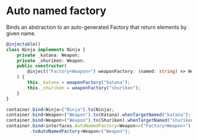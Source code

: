 # Auto named factory

Binds an abstraction to an auto-generated Factory that return elements by given name.

```ts
@injectable()
class Ninja implements Ninja {
    private _katana: Weapon;
    private _shuriken: Weapon;
    public constructor(
        @inject("Factory<Weapon>") weaponFactory: (named: string) => Weapon
    ) {
        this._katana = weaponFactory("katana");
        this._shuriken = weaponFactory("shuriken");
    }
}
```

```ts
container.bind<Ninja>("Ninja").to(Ninja);
container.bind<Weapon>("Weapon").to(Katana).whenTargetNamed("katana");
container.bind<Weapon>("Weapon").to(Shuriken).whenTargetNamed("shuriken");
container.bind<interfaces.AutoNamedFactory<Weapon>>("Factory<Weapon>")
         .toAutoNamedFactory<Weapon>("Weapon");
```

